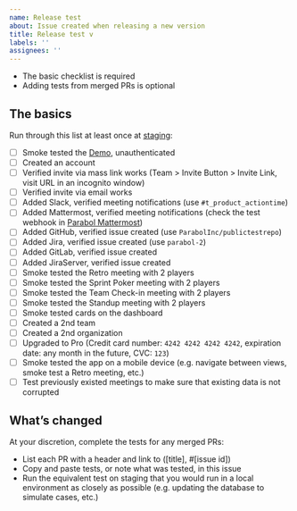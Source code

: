 ```yaml
---
name: Release test
about: Issue created when releasing a new version
title: Release test v
labels: ''
assignees: ''
---
```


- The basic checklist is required
- Adding tests from merged PRs is optional

## The basics

Run through this list at least once at [staging](https://action-staging.parabol.co):

- [ ] Smoke tested the [Demo](https://action-staging.parabol.co/retrospective-demo), unauthenticated
- [ ] Created an account
- [ ] Verified invite via mass link works (Team > Invite Button > Invite Link, visit URL in an incognito window)
- [ ] Verified invite via email works
- [ ] Added Slack, verified meeting notifications (use `#t_product_actiontime`)
- [ ] Added Mattermost, verified meeting notifications (check the test webhook in [Parabol Mattermost](https://mattermost.parabol.co/product/integrations/incoming_webhooks))
- [ ] Added GitHub, verified issue created (use `ParabolInc/publictestrepo`)
- [ ] Added Jira, verified issue created (use `parabol-2`)
- [ ] Added GitLab, verified issue created
- [ ] Added JiraServer, verified issue created
- [ ] Smoke tested the Retro meeting with 2 players
- [ ] Smoke tested the Sprint Poker meeting with 2 players
- [ ] Smoke tested the Team Check-in meeting with 2 players
- [ ] Smoke tested the Standup meeting with 2 players
- [ ] Smoke tested cards on the dashboard
- [ ] Created a 2nd team
- [ ] Created a 2nd organization
- [ ] Upgraded to Pro (Credit card number: `4242 4242 4242 4242`, expiration date: any month in the future, CVC: `123`)
- [ ] Smoke tested the app on a mobile device (e.g. navigate between views, smoke test a Retro meeting, etc.)
- [ ] Test previously existed meetings to make sure that existing data is not corrupted

## What’s changed

At your discretion, complete the tests for any merged PRs:

- List each PR with a header and link to ([title], #[issue id])
- Copy and paste tests, or note what was tested, in this issue
- Run the equivalent test on staging that you would run in a local environment as closely as possible (e.g. updating the database to simulate cases, etc.)
